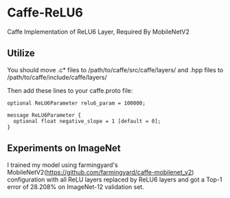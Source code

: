 # Caffe-ReLU6
Caffe Implementation of ReLU6 Layer, Required By MobileNetV2
## Utilize
You should move .c* files to /path/to/caffe/src/caffe/layers/ and .hpp files to /path/to/caffe/include/caffe/layers/

Then add these lines to your caffe.proto file:

```
optional ReLU6Parameter relu6_param = 100000;
```
```
message ReLU6Parameter {
  optional float negative_slope = 1 [default = 0];
}
```
## Experiments on ImageNet
I trained my model using farmingyard's MobileNetV2(https://github.com/farmingyard/caffe-mobilenet_v2) configuration with all ReLU layers replaced by ReLU6 layers and got a Top-1 error of 28.208% on ImageNet-12 validation set.

